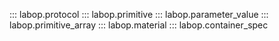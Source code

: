 ::: labop.protocol
::: labop.primitive
::: labop.parameter_value
::: labop.primitive_array
::: labop.material
::: labop.container_spec

